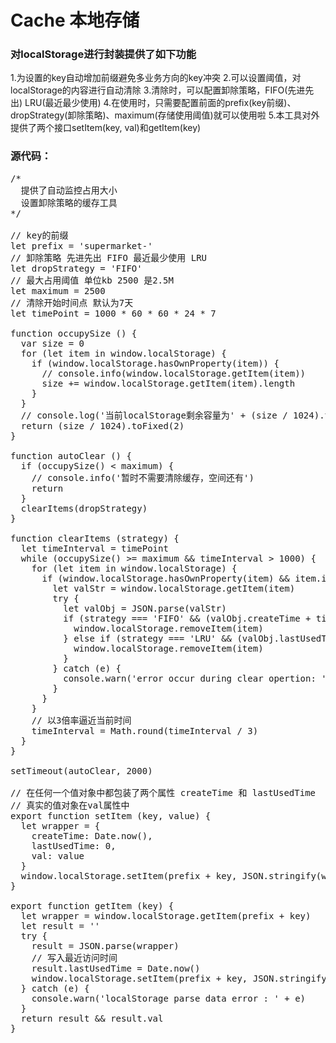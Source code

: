 # Cache 本地存储

### 对localStorage进行封装提供了如下功能

1.为设置的key自动增加前缀避免多业务方向的key冲突 
2.可以设置阈值，对localStorage的内容进行自动清除
3.清除时，可以配置卸除策略，FIFO(先进先出) LRU(最近最少使用)
4.在使用时，只需要配置前面的prefix(key前缀)、dropStrategy(卸除策略)、maximum(存储使用阈值)就可以使用啦
5.本工具对外提供了两个接口setItem(key, val)和getItem(key)


### 源代码：
<pre>
/*
  提供了自动监控占用大小
  设置卸除策略的缓存工具
*/

// key的前缀
let prefix = 'supermarket-'
// 卸除策略 先进先出 FIFO 最近最少使用 LRU
let dropStrategy = 'FIFO'
// 最大占用阈值 单位kb 2500 是2.5M
let maximum = 2500
// 清除开始时间点 默认为7天
let timePoint = 1000 * 60 * 60 * 24 * 7

function occupySize () {
  var size = 0
  for (let item in window.localStorage) {
    if (window.localStorage.hasOwnProperty(item)) {
      // console.info(window.localStorage.getItem(item))
      size += window.localStorage.getItem(item).length
    }
  }
  // console.log('当前localStorage剩余容量为' + (size / 1024).toFixed(2) + 'KB')
  return (size / 1024).toFixed(2)
}

function autoClear () {
  if (occupySize() < maximum) {
    // console.info('暂时不需要清除缓存，空间还有')
    return
  }
  clearItems(dropStrategy)
}

function clearItems (strategy) {
  let timeInterval = timePoint
  while (occupySize() >= maximum && timeInterval > 1000) {
    for (let item in window.localStorage) {
      if (window.localStorage.hasOwnProperty(item) && item.indexOf(prefix) === 0) {
        let valStr = window.localStorage.getItem(item)
        try {
          let valObj = JSON.parse(valStr)
          if (strategy === 'FIFO' && (valObj.createTime + timeInterval < Date.now())) {
            window.localStorage.removeItem(item)
          } else if (strategy === 'LRU' && (valObj.lastUsedTime + timeInterval < Date.now())) {
            window.localStorage.removeItem(item)
          }
        } catch (e) {
          console.warn('error occur during clear opertion: ' + e)
        }
      }
    }
    // 以3倍率逼近当前时间
    timeInterval = Math.round(timeInterval / 3)
  }
}

setTimeout(autoClear, 2000)

// 在任何一个值对象中都包装了两个属性 createTime 和 lastUsedTime
// 真实的值对象在val属性中
export function setItem (key, value) {
  let wrapper = {
    createTime: Date.now(),
    lastUsedTime: 0,
    val: value
  }
  window.localStorage.setItem(prefix + key, JSON.stringify(wrapper))
}

export function getItem (key) {
  let wrapper = window.localStorage.getItem(prefix + key)
  let result = ''
  try {
    result = JSON.parse(wrapper)
    // 写入最近访问时间
    result.lastUsedTime = Date.now()
    window.localStorage.setItem(prefix + key, JSON.stringify(result))
  } catch (e) {
    console.warn('localStorage parse data error : ' + e)
  }
  return result && result.val
}
</pre>

